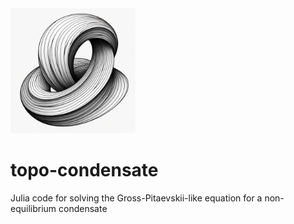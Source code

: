 <a href="topological_logo.png">
    <img src="topological_logo.png" alt="Topological logo" width="200">
</a>


# topo-condensate
Julia code for solving the Gross-Pitaevskii-like equation for a non-equilibrium condensate
